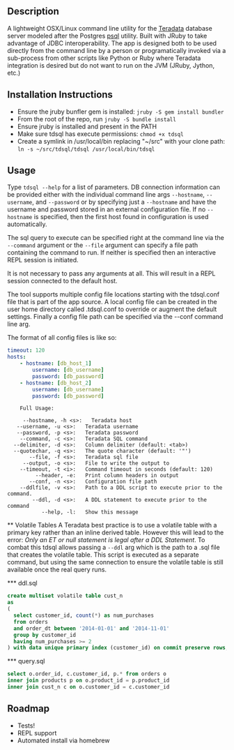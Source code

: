 Description
-------------------------
A lightweight OSX/Linux command line utility for the [Teradata](http://www.teradata.com/) database server modeled after the Postgres [psql](http://www.postgresql.org/docs/9.2/static/app-psql.html) utility. Built with JRuby to take advantage of JDBC interoperability. The app is designed both to be used directly from the command line by a person or programatically invoked via a sub-process from other scripts like Python or Ruby where Teradata integration is desired but do not want to run on the JVM (JRuby, Jython, etc.)


Installation Instructions
-------------------------
* Ensure the jruby bunfler gem is installed: `jruby -S gem install bundler`
* From the root of the repo, run `jruby -S bundle install`
* Ensure jruby is installed and present in the PATH
* Make sure tdsql has execute permissions:
  `chmod +x tdsql`
* Create a symlink in /usr/local/bin replacing "~/src" with your clone path:
  `ln -s ~/src/tdsql/tdsql /usr/local/bin/tdsql`

Usage
--------------------------
Type `tdsql --help` for a list of parameters.
DB connection information can be provided either with the individual command line args `--hostname`, `--username`, and `--password` or by specifying just a `--hostname` and have the username and password stored in an external configuration file. If no `--hostname` is specified, then the first host found in configuration is used automatically.

The sql query to execute can be specified right at the command line via the `--command` argument or the `--file` argument can specify a file path containing the command to run. If neither is specified then an interactive REPL session is initiated.

It is not necessary to pass any arguments at all. This will result in a REPL session connected to the default host.

The tool supports multiple config file locations starting with the tdsql.conf file that is part of the app source. A local config file can be created in the user home directory called .tdsql.conf to override or augment the default settings. Finally a config file path can be specified via the --conf command line arg.

The format of all config files is like so:

~~~yaml
timeout: 120
hosts:
	- hostname: [db_host_1]
		username: [db_username]
		password: [db_password]
	- hostname: [db_host_2]
		username: [db_username]
		password: [db_password]
~~~

~~~
	Full Usage:

	 --hostname, -h <s>:   Teradata host
   --username, -u <s>:   Teradata username
   --password, -p <s>:   Teradata password
    --command, -c <s>:   Teradata SQL command
  --delimiter, -d <s>:   Column delimiter (default: <tab>)
  --quotechar, -q <s>:   The quote character (default: '"')
       --file, -f <s>:   Teradata sql file
     --output, -o <s>:   File to write the output to
    --timeout, -t <i>:   Command timeout in seconds (default: 120)
         --header, -e:   Print column headers in output
       --conf, -n <s>:   Configuration file path
    --ddlfile, -v <s>:   Path to a DDL script to execute prior to the command.
        --ddl, -d <s>:   A DDL statement to execute prior to the command
           --help, -l:   Show this message
~~~

** Volatile Tables
A Teradata best practice is to use a volatile table with a primary key rather than an inline derived table. However
this will lead to the error: _Only an ET or null statement is legal after a DDL Statement_. To combat this tdsql allows
passing a `--ddl` arg which is the path to a .sql file that creates the volatile table. This script is executed as a
separate command, but using the same connection to ensure the volatile table is still available once the real query runs.

*** ddl.sql
```sql
create multiset volatile table cust_n
as
(
  select customer_id, count(*) as num_purchases
  from orders
  and order_dt between '2014-01-01' and '2014-11-01'
  group by customer_id
  having num_purchases >= 2
) with data unique primary index (customer_id) on commit preserve rows;
```

*** query.sql
```sql
select o.order_id, c.customer_id, p.* from orders o
inner join products p on o.product_id = p.product_id
inner join cust_n c on o.customer_id = c.customer_id
```

Roadmap
--------------------------
* Tests!
* REPL support
* Automated install via homebrew

<!-- https://github.com/jboursiquot/sqlcli/blob/master/lib/sqlcli.rb -->
